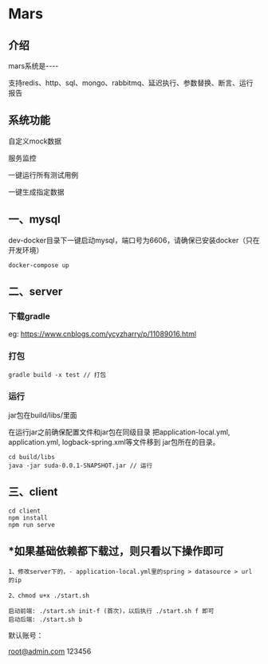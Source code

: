 # Mars
## 介绍
mars系统是----

支持redis、http、sql、mongo、rabbitmq、延迟执行、参数替换、断言、运行报告

## 系统功能

自定义mock数据

服务监控

一键运行所有测试用例

一键生成指定数据

## 一、mysql
dev-docker目录下一键启动mysql，端口号为6606，请确保已安装docker（只在开发环境）

```
docker-compose up
```
## 二、server
### 下载gradle
eg: https://www.cnblogs.com/ycyzharry/p/11089016.html

### 打包
```
gradle build -x test // 打包
```
### 运行
jar包在build/libs/里面

在运行jar之前确保配置文件和jar包在同级目录
把application-local.yml, application.yml, logback-spring.xml等文件移到
jar包所在的目录。
```
cd build/libs
java -jar suda-0.0.1-SNAPSHOT.jar // 运行
```

## 三、client
```
cd client
npm install
npm run serve
```

## *如果基础依赖都下载过，则只看以下操作即可

```
1、修改server下的，- application-local.yml里的spring > datasource > url 的ip

2、chmod u+x ./start.sh

启动前端: ./start.sh init-f (首次)，以后执行 ./start.sh f 即可
启动后端: ./start.sh b

```
默认账号：

root@admin.com
123456